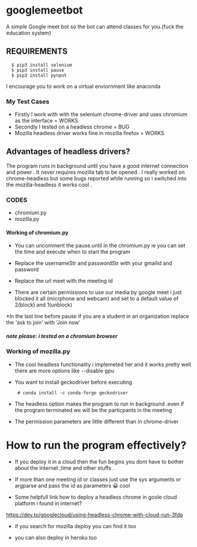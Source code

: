 # googlemeetbot
A simple Google meet bot so the bot can attend classes for you.(fuck the education system)
 
## REQUIREMENTS
      $ pip3 install selenium
      $ pip3 install pause
      $ pip3 install pynput
  I encourage you to work on a virtual enviornment like anaconda
  
### My Test Cases

* Firstly I work with with the selenium chrome-driver and uses chromium as the interface =  WORKS 
* Secondly I tested on a headless chrome = BUG 
* Mozilla headless driver works fine in mozilla firefox = WORKS

## Advantages of headless drivers?
   
   The program runs in background until you have a good internet connection and power . It never requires mozilla tab to be     opened . I really worked on chrome-headless but some bugs reported while running so i switched into the mozilla-headless it works cool .
   
### CODES
  * chromium.py
  * mozilla.py
  
#### Working of chromium.py
  
  
  * You can uncomment the pause.until in the chromium.py ie you can set the time and execute when to start the program
  
  * Replace the usernameStr and passwordStr with your gmailid and password
  
  * Replace the url meet with the meeting id
  
  * There are certain permissions to use our media by google meet i just blocked it all (micrphone and webcam) and set to a default value of 2(block) and 1(unblock)
  
  *In the last line before pause if you are a student in an organization replace the 'ask to join' with 'Join now'
  ##### note please: i tested on a chromium browser
 
### Working  of mozilla.py 

 * The cool headless functionality i implemeted her and it works pretty well there are more options like --disable gpu 
 
 *  You want to install geckodriver before executing
     
         # conda install -c conda-forge geckodriver
  
 * The headless option makes the program to run in background .even if the program terminated  we will be the particpants in the  meeting
  
 * The permission parameters are little different than in chrome-driver
  
# How to run the program effectively?
  
  * If you deploy it in a cloud then the fun begins you dont have to bother about the internet ,time and other stuffs .
  
  * If more than one meeting id or classes just use the sys arguments or argparse and pass the id as parameters 😀 cool 
  
  * Some helpfull link how to deploy a headless chrome in goole cloud platform i found in internet? 
  
  https://dev.to/googlecloud/using-headless-chrome-with-cloud-run-3fdp
  
  * if you search for mozilla deploy you can find it too
  
   * you can also deploy in heroku too 
  
  
   
